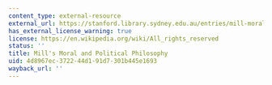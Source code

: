 ```yaml
---
content_type: external-resource
external_url: https://stanford.library.sydney.edu.au/entries/mill-moral-political/
has_external_license_warning: true
license: https://en.wikipedia.org/wiki/All_rights_reserved
status: ''
title: Mill's Moral and Political Philosophy
uid: 4d8967ec-3722-44d1-91d7-301b445e1693
wayback_url: ''
---
```

